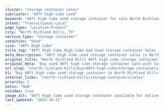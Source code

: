 ```yaml
---
cluster: "storage container sales"
subcluster: "40ft high cube used"
keyword: "40ft high cube used storage container for sale North Richland Hills, TX"
intent: "Transactional-Local"
page_type: "Location-Product"
city: "North Richland Hills, TX"
service_type: "storage container"
condition: "Used"
size: "40ft High Cube"
title_tag: "40ft High Cube High Cube God Used storage container Sales in North Richland Hills | LC Container"
meta_description: "40ft High Cube used storage container sales in North Richland Hills. High cube containers with extra height. Fast delivery, competitive pricing. Serving storage containers area. Quote ID: PCC. Call (214) 524-4168 for your free quote today."
original_title: "North Richland Hills 40ft high cube storage container for sale | LC"
original_meta: "Buy used 40ft high cube storage container sale with local delivery in North Richland Hills, TX. LC Container — local Since 2003. Request a fast quote today."
url_slug: "/north-richland-hills/buy/40ft-high-cube/storage-containers/used"
h1: "Buy 40ft high cube used storage container in North Richland Hills"
internal_links: "/north-richland-hills/storage-containers/sales"
priority: 3
notes: "NaN"
noindex: true
image_alt: "40ft High Cube used storage container available for delivery in North Richland Hills"
last_updated: "2025-10-21"
---
```


<!-- TODO: Add unique city/inventory copy, images, and internal links here. -->
